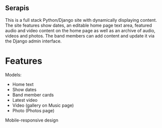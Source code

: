 ## Serapis 

This is a full stack Python/Django site with dynamically displaying content. The site features show dates, an editable home page text area, featured audio and video content on the home page as well as an archive of audio, videos and photos. The band members can add content and update it via the Django admin interface. 

# Features
Models:
- Home text
- Show dates
- Band member cards
- Latest video
- Video (gallery on Music page)
- Photo (Photos page)

Mobile-responsive design
